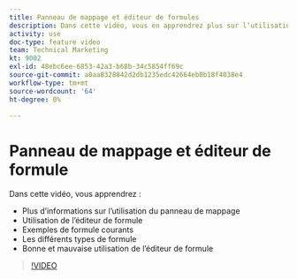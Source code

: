 ```yaml
---
title: Panneau de mappage et éditeur de formules
description: Dans cette vidéo, vous en apprendrez plus sur l’utilisation du panneau de mappage, de l’éditeur de formule et des exemples de formule courants dans [!DNL Adobe Workfront Fusion].
activity: use
doc-type: feature video
team: Technical Marketing
kt: 9002
exl-id: 48ebc6ee-6853-42a3-b68b-34c5854ff69c
source-git-commit: a0aa8328842d2db1235edc42664eb0b18f4038e4
workflow-type: tm+mt
source-wordcount: '64'
ht-degree: 0%

---
```


# Panneau de mappage et éditeur de formule

Dans cette vidéo, vous apprendrez :

* Plus d’informations sur l’utilisation du panneau de mappage
* Utilisation de l’éditeur de formule
* Exemples de formule courants
* Les différents types de formule
* Bonne et mauvaise utilisation de l’éditeur de formule

>[!VIDEO](https://video.tv.adobe.com/v/335262/?quality=12)

